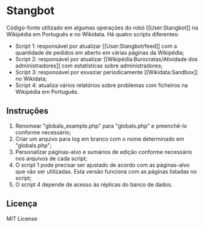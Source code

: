 # Stangbot

Código-fonte utilizado em algumas operações do robô [[User:Stangbot]] na Wikipédia em Português e no Wikidata. Há quatro scripts diferentes:

* Script 1: responsável por atualizar [[User:Stangbot/feed]] com a quantidade de pedidos em aberto em várias páginas da Wikipédia;
* Script 2: responsável por atualizar [[Wikipédia:Burocratas/Atividade dos administradores]] com estatísticas sobre administradores;
* Script 3: responsável por esvaziar periodicamente [[Wikidata:Sandbox]] no Wikidata;
* Script 4: atualiza vários relatórios sobre problemas com ficheiros na Wikipédia em Português.

## Instruções
1) Renomear "globals_example.php" para "globals.php" e preenchê-lo conforme necessário;
2) Criar um arquivo para log em branco com o nome determinado em "globals.php";
3) Personalizar páginas-alvo e sumários de edição conforme necessário nos arquivos de cada script;
4) O script 1 pode precisar ser ajustado de acordo com as páginas-alvo que vão ser utilizadas. Esta versão funciona com as páginas listadas no script;
5) O script 4 depende de acesso às réplicas do banco de dados.

## Licença
MIT License

